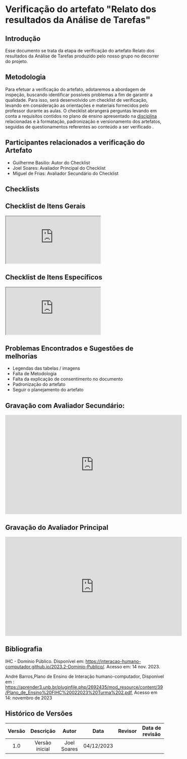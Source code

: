 # Verificação do artefato "Relato dos resultados da Análise de Tarefas"


## Introdução

Esse documento se trata da etapa de verificação do artefato Relato dos resultados da Análise de Tarefas produzido pelo nosso grupo no decorrer do projeto.


## Metodologia

Para efetuar a verificação do artefato, adotaremos a abordagem de inspeção, buscando identificar possíveis problemas a fim de garantir a qualidade. Para isso, será desenvolvido um checklist de verificação, levando em consideração as orientações e materiais fornecidos pelo professor durante as aulas. O checklist abrangerá perguntas levando em conta a requisitos contidos no plano de ensino apresentado na [disciplina](https://aprender3.unb.br/pluginfile.php/2692435/mod_resource/content/39/Plano_de_Ensino%20FIHC%20022023%20Turma%202.pdf) relacionadas e à formatação, padronização e versionamento dos artefatos, seguidas de questionamentos referentes ao conteúdo a ser verificado .


## Participantes relacionados a verificação do Artefato

- Guilherme Basilio: Autor do Checklist
- Joel Soares: Avaliador Principal do Checklist
- Miguel de Frias: Avaliador Secundário do Checklist


## Checklists


## Checklist de Itens Gerais

<iframe src="https://docs.google.com/spreadsheets/d/e/2PACX-1vTjurOltQ8buLmH9JwC1dvm3DaijTZcAxl4NPrMj5TWQ7QSZPtleytC5Bz52ZHk8UchQ1J7pKPVKUmq/pubhtml?gid=490358115&amp;single=true&amp;widget=true&amp;headers=false"></iframe>

## Checklist de Itens Específicos
<iframe src="https://docs.google.com/spreadsheets/d/e/2PACX-1vTjurOltQ8buLmH9JwC1dvm3DaijTZcAxl4NPrMj5TWQ7QSZPtleytC5Bz52ZHk8UchQ1J7pKPVKUmq/pubhtml?gid=1079460627&amp;single=true&amp;widget=true&amp;headers=false"></iframe>

## Problemas Encontrados e Sugestões de melhorias 



-  Legendas das tabelas / imagens
- Falta de Metodologia
- Falta da explicação de consentimento no documento
- Padronização do artefato
- Seguir o planejamento do artefato


## Gravação com Avaliador Secundário:

<iframe width="560" height="315" src="https://www.youtube.com/embed/2xO1LnW4kiU" title="Reunião Análise de Tarefas - Relato dos Resultados HTA" frameborder="0" allow="accelerometer; autoplay; clipboard-write; encrypted-media; gyroscope; picture-in-picture; web-share" allowfullscreen></iframe>

## Gravação do Avaliador Principal

<iframe width="560" height="315" src="https://www.youtube.com/embed/bTkG4o-8cHo" title="Individual IHC Relatos dos Resultados HTA" frameborder="0" allow="accelerometer; autoplay; clipboard-write; encrypted-media; gyroscope; picture-in-picture; web-share" allowfullscreen></iframe>


## Bibliografia

IHC - Domínio Público. Disponível em: <https://interacao-humano-computador.github.io/2023.2-Dominio-Publico/>. Acesso em: 14 nov. 2023.

André Barros,Plano de Ensino de Interação humano-computador, Disponível em : <https://aprender3.unb.br/pluginfile.php/2692435/mod_resource/content/39/Plano_de_Ensino%20FIHC%20022023%20Turma%202.pdf>, Acesso em 14: novembro de 2023 



## **Histórico de Versões**

| Versão |          Descrição              |     Autor      |      Data      |   Revisor     |    Data de revisão    |  
|:------:|:-------------------------------:|:--------------:|:--------------:|:-------------:|:---------------------:|
|  1.0   | Versão inicial |  Joel Soares |   04/12/2023   |    |         |